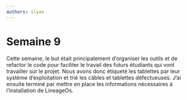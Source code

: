 ```yaml
---
authors: ilyas
---
```


# Semaine 9

Cette semaine, le but était principalement d’organiser les outils et de refactor le code pour faciliter le travail des futurs étudiants qui vont travailler sur le projet. Nous avons donc étiqueté les tablettes par leur système d’exploitation et trié les câbles et tablettes défectueuses. J’ai ensuite terminé par mettre en place les informations nécessaires à l’installation de LineageOs.